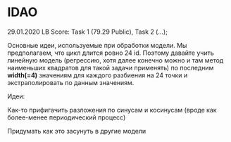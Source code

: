 # IDAO

29.01.2020 LB Score: Task 1 (79.29 Public), Task 2 (...);

Основные идеи, используемые при обработки модели. Мы предполагаем, что цикл длится ровно 24 id. Поэтому давайте учить линейную модель (регрессию, хотя далее конечно можно и там метод наименьших квадратов для такой задачи применять) по последним **width(=4)** значениям для каждого разбиения на 24 точки и экстраполировать по данным значениям.


Идеи:

Как-то прифигачить разложения по синусам и косинусам (вроде как более-менее периодический процесс)

Придумать как это засунуть в другие модели

